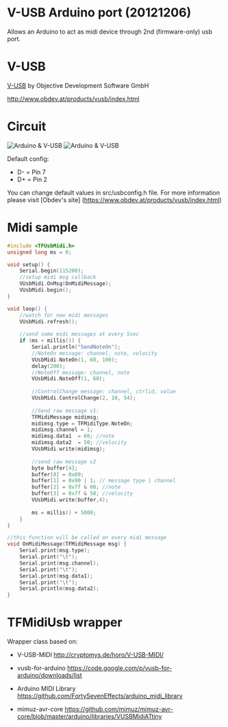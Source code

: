 # V-USB Arduino port (20121206)

Allows an Arduino to act as midi device through 2nd (firmware-only) usb port.

# V-USB

[V-USB](http://www.obdev.at/products/vusb/index.html) by Objective Development Software GmbH

http://www.obdev.at/products/vusb/index.html
	
# Circuit
![Arduino & V-USB](https://github.com/TechFactoryHU/vusb-arduino/blob/master/circuits/arduino_vusb_dev.png)
![Arduino & V-USB](https://github.com/TechFactoryHU/vusb-arduino/blob/master/circuits/arduino_vusb_dev_schematic.png)

Default config:
- D- = Pin 7
- D+ = Pin 2

You can change default values in src/usbconfig.h file. For more information please visit 
[Obdev's site] (https://www.obdev.at/products/vusb/index.html)
	

# Midi sample
```C++
#include <TFUsbMidi.h>
unsigned long ms = 0;

void setup() {
	Serial.begin(115200);
	//setup midi msg callback
	VUsbMidi.OnMsg(OnMidiMessage);
    VUsbMidi.begin();
}

void loop() {
	//watch for new midi messages
	VUsbMidi.refresh();
  
	//send some midi messages at every 5sec
	if (ms < millis()) {
		Serial.println("SendNoteOn");
		//NoteOn message: channel, note, velocity
		VUsbMidi.NoteOn(1, 60, 100);
		delay(200);
		//NoteOff message: channel, note
		VUsbMidi.NoteOff(1, 60);
		
		//ControlChange message: channel, ctrlid, value
		VUsbMidi.ControlChange(2, 10, 54);
		
		//Send raw message v1:
		TFMidiMessage midimsg;
		midimsg.type = TFMidiType.NoteOn;
		midimsg.channel = 1;
		midimsg.data1  = 60; //note
		midimsg.data2  = 50; //velocity
		VUsbMidi.write(midimsg);
		
		//send raw message v2
		byte buffer[4];
		buffer[0] = 0x09;
		buffer[1] = 0x90 | 1; // message type | channel
		buffer[2] = 0x7f & 60; //note
		buffer[3] = 0x7f & 50; //velocity
		VUsbMidi.write(buffer,4);
		
		ms = millis() + 5000; 
	}
}

//this function will be called on every midi message
void OnMidiMessage(TFMidiMessage msg) {
    Serial.print(msg.type);
    Serial.print("\t");
    Serial.print(msg.channel);
    Serial.print("\t");
    Serial.print(msg.data1);
    Serial.print("\t");
    Serial.println(msg.data2);
}
```

	
# TFMidiUsb wrapper

Wrapper class based on:

- V-USB-MIDI
	http://cryptomys.de/horo/V-USB-MIDI/
	
- vusb-for-arduino 
	https://code.google.com/p/vusb-for-arduino/downloads/list

- Arduino MIDI Library
	https://github.com/FortySevenEffects/arduino_midi_library

- mimuz-avr-core
	https://github.com/mimuz/mimuz-avr-core/blob/master/arduino/libraries/VUSBMidiATtiny


